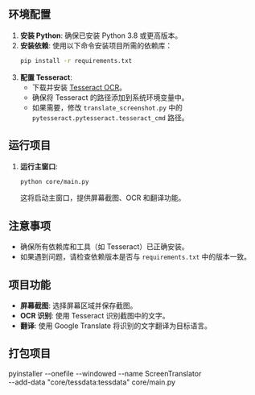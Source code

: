 ## 环境配置
1. **安装 Python**: 确保已安装 Python 3.8 或更高版本。
2. **安装依赖**: 使用以下命令安装项目所需的依赖库：
   ```bash
   pip install -r requirements.txt
   ```
3. **配置 Tesseract**:
   - 下载并安装 [Tesseract OCR](https://github.com/tesseract-ocr/tesseract)。
   - 确保将 Tesseract 的路径添加到系统环境变量中。
   - 如果需要，修改 `translate_screenshot.py` 中的 `pytesseract.pytesseract.tesseract_cmd` 路径。

## 运行项目
1. **运行主窗口**:
   ```bash
   python core/main.py
   ```
   这将启动主窗口，提供屏幕截图、OCR 和翻译功能。

## 注意事项
- 确保所有依赖库和工具（如 Tesseract）已正确安装。
- 如果遇到问题，请检查依赖版本是否与 `requirements.txt` 中的版本一致。

## 项目功能
- **屏幕截图**: 选择屏幕区域并保存截图。
- **OCR 识别**: 使用 Tesseract 识别截图中的文字。
- **翻译**: 使用 Google Translate 将识别的文字翻译为目标语言。

## 打包项目
pyinstaller --onefile --windowed --name ScreenTranslator \
  --add-data "core/tessdata:tessdata" core/main.py